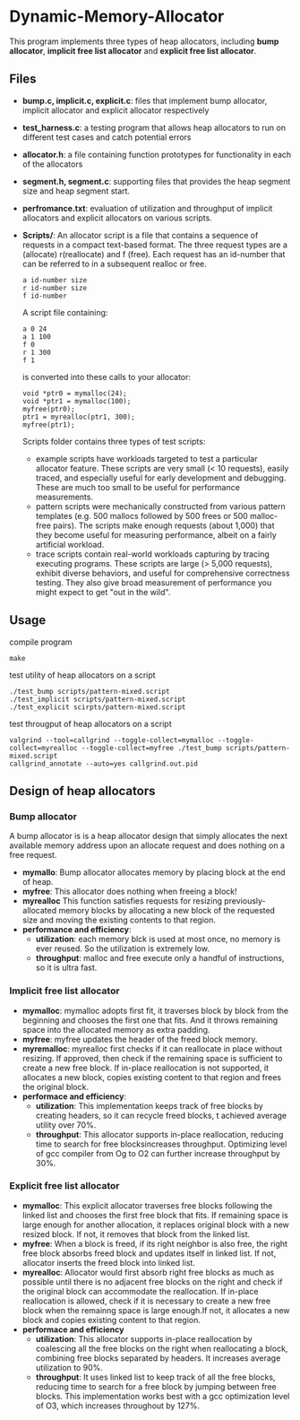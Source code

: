 # Dynamic-Memory-Allocator
This program implements three types of heap allocators, including **bump allocator**, **implicit free list allocator** and **explicit free list allocator**.

## Files
* **bump.c, implicit.c, explicit.c**: files that implement bump allocator, implicit allocator and explicit allocator respectively
* **test_harness.c**: a testing program that allows heap allocators to run on different test cases and catch potential errors
* **allocator.h**: a file containing function prototypes for functionality in each of the allocators
* **segment.h, segment.c**: supporting files that provides the heap segment size and heap segment start.
* **perfromance.txt**: evaluation of utilization and throughput of implicit  allocators and explicit allocators on various scripts. 
* **Scripts/**:
  An allocator script is a file that contains a sequence of requests in a compact text-based format. The three request types are a (allocate) r(reallocate) and f (free). Each request has an id-number that can be referred to in a subsequent realloc or free.
  
  ```
  a id-number size
  r id-number size
  f id-number
  ```
  A script file containing:
  ```
  a 0 24
  a 1 100
  f 0
  r 1 300
  f 1
  ```
  is converted into these calls to your allocator:
  ```
  void *ptr0 = mymalloc(24);
  void *ptr1 = mymalloc(100);
  myfree(ptr0);
  ptr1 = myrealloc(ptr1, 300);
  myfree(ptr1);
  ```
  Scripts folder contains three types of test scripts:
  * example scripts have workloads targeted to test a particular allocator feature. These scripts are very small (< 10 requests), easily traced, and especially useful for early development and debugging. These are much too small to be useful for performance measurements.
  * pattern scripts were mechanically constructed from various pattern templates (e.g. 500 mallocs followed by 500 frees or 500 malloc-free pairs). The scripts make enough requests (about 1,000) that they become useful for measuring performance, albeit on a fairly artificial workload. 
  * trace scripts contain real-world workloads capturing by tracing executing programs. These scripts are large (> 5,000 requests), exhibit diverse behaviors, and useful for comprehensive correctness testing. They also give broad measurement of performance you might expect to get "out in the wild".



## Usage
compile program
```
make
```

test utility of heap allocators on a script
```
./test_bump scripts/pattern-mixed.script
./test_implicit scripts/pattern-mixed.script
./test_explicit scirpts/pattern-mixed.script
```
test througput of heap allocators on a script
```
valgrind --tool=callgrind --toggle-collect=mymalloc --toggle-collect=myrealloc --toggle-collect=myfree ./test_bump scripts/pattern-mixed.script
callgrind_annotate --auto=yes callgrind.out.pid
```

## Design of heap allocators
### Bump allocator
A bump allocator is is a heap allocator design that simply allocates the next available memory address upon an allocate request and does nothing on a free request.
* **mymallo**:
  Bump allocator allocates memory by placing block at the end of heap.
* **myfree**:
  This allocator does nothing when freeing a block!
* **myrealloc**
  This function satisfies requests for resizing previously-allocated memory blocks by allocating a new block of the requested size and moving the existing contents to that region.  
* **performance and efficiency**:
  * **utilization**: each memory blck is used at most once, no memory is ever reused. So the utilization is extremely low.
  * **throughput**: malloc and free execute only a handful of instructions, so it is ultra fast.

### Implicit free list allocator
* **mymalloc**: 
  mymalloc adopts first fit, it traverses block by block from the beginning and chooses the first one that fits. And it throws remaining space into the allocated memory as extra padding. 
* **myfree**:
  myfree updates the header of the freed block memory.
* **myremalloc**:
   myrealloc first checks if it can reallocate in place without resizing. If approved, then check if the remaining space is sufficient to create a new free block. If in-place reallocation is not supported, it allocates a new block, copies existing content to that region and frees the original block.
* **performace and efficiency**:
  * **utilization**: This implementation keeps track of free blocks by creating headers, so it can recycle freed blocks, t achieved average utility over 70%.
  * **throughput**: This allocator supports in-place reallocation, reducing time to search for free blocksincreases throughput. Optimizing level of gcc compiler from Og to O2 can further increase throughput by 30%.

### Explicit free list allocator
* **mymalloc**: 
  This explicit allocator traverses free blocks following the linked list and chooses the first free block that fits. If remaining space is large enough for another allocation, it replaces original block with a new resized block. If not, it removes that block from the linked list.
* **myfree**: 
  When a block is freed, if its right neighbor is also free, the right free block absorbs freed block and updates itself in linked list. If not, allocator inserts the freed block into linked list.
* **myrealloc**: 
  Allocator would first absorb right free blocks as much as possible until there is no adjacent free blocks on the right and check if the original block can accommodate the reallocation. If in-place reallocation is allowed, check if it is necessary to create a new free block  when the remainng space is large enough.If not, it allocates a new block and copies existing content to that region. 
* **performace and efficiency**
  * **utilization**: This allocator supports in-place reallocation by coalescing all the free blocks on the right when reallocating a block, combining free blocks separated by headers. It increases average utilization to 90%.  
  * **throughput**: It uses linked list to keep track of all the free blocks, reducing time to search for a free block by jumping between free blocks. This implementation works best with a gcc optimization level of O3, which increases throughout by 127%.
